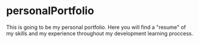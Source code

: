 # personalPortfolio
This is going to be my personal portfolio. Here you will find a "resume" of my skills and my experience throughout my development learning proccess.
